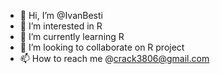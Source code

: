 - 👋 Hi, I’m @IvanBesti
- 👀 I’m interested in R
- 🌱 I’m currently learning R
- 💞️ I’m looking to collaborate on R project
- 📫 How to reach me @crack3806@gmail.com

<!---
IvanBesti/IvanBesti is a ✨ special ✨ repository because its `README.md` (this file) appears on your GitHub profile.
You can click the Preview link to take a look at your changes.
--->
